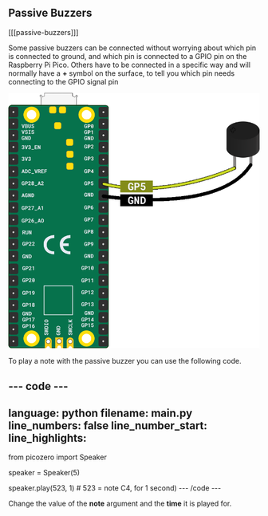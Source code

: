 ## Passive Buzzers

[[[passive-buzzers]]]

Some passive buzzers can be connected without worrying about which pin is connected to ground, and which pin is connected to a GPIO pin on the Raspberry Pi Pico. Others have to be connected in a specific way and will normally have a **+** symbol on the surface, to tell you which pin needs connecting to the GPIO signal pin

![passive buzzer connected to a pico on pin 5](images/buzzer-diagram.png)

To play a note with the passive buzzer you can use the following code.

--- code ---
---
language: python
filename: main.py
line_numbers: false
line_number_start: 
line_highlights: 
---
from picozero import Speaker

speaker = Speaker(5)

speaker.play(523, 1) # 523 = note C4, for 1 second)
--- /code ---

Change the value of the **note** argument and the **time** it is played for.